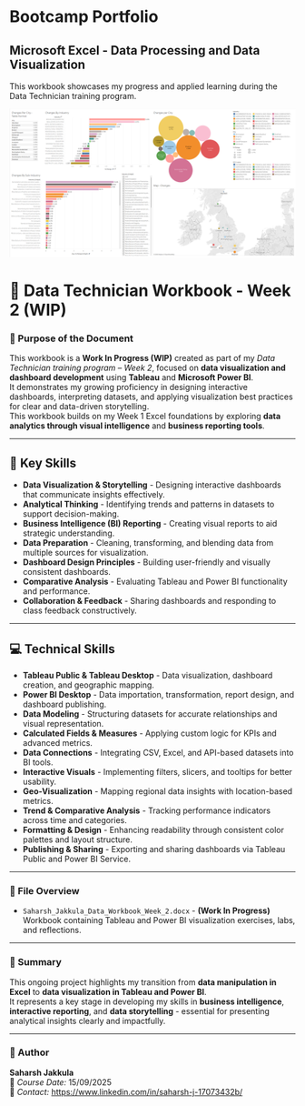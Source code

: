 # Bootcamp Portfolio
## Microsoft Excel - Data Processing and Data Visualization

This workbook showcases my progress and applied learning during the Data Technician training program.

![](Tableau1.png)

# 📘 Data Technician Workbook - Week 2 (WIP)

### 🎯 Purpose of the Document
This workbook is a **Work In Progress (WIP)** created as part of my *Data Technician training program – Week 2*, focused on **data visualization and dashboard development** using **Tableau** and **Microsoft Power BI**.  
It demonstrates my growing proficiency in designing interactive dashboards, interpreting datasets, and applying visualization best practices for clear and data-driven storytelling.  
This workbook builds on my Week 1 Excel foundations by exploring **data analytics through visual intelligence** and **business reporting tools**.

---

## 🧠 Key Skills
- **Data Visualization & Storytelling** - Designing interactive dashboards that communicate insights effectively.  
- **Analytical Thinking** - Identifying trends and patterns in datasets to support decision-making.  
- **Business Intelligence (BI) Reporting** - Creating visual reports to aid strategic understanding.  
- **Data Preparation** - Cleaning, transforming, and blending data from multiple sources for visualization.  
- **Dashboard Design Principles** - Building user-friendly and visually consistent dashboards.  
- **Comparative Analysis** - Evaluating Tableau and Power BI functionality and performance.  
- **Collaboration & Feedback** - Sharing dashboards and responding to class feedback constructively.  

---

## 💻 Technical Skills
- **Tableau Public & Tableau Desktop** - Data visualization, dashboard creation, and geographic mapping.  
- **Power BI Desktop** - Data importation, transformation, report design, and dashboard publishing.  
- **Data Modeling** - Structuring datasets for accurate relationships and visual representation.  
- **Calculated Fields & Measures** - Applying custom logic for KPIs and advanced metrics.  
- **Data Connections** - Integrating CSV, Excel, and API-based datasets into BI tools.  
- **Interactive Visuals** - Implementing filters, slicers, and tooltips for better usability.  
- **Geo-Visualization** - Mapping regional data insights with location-based metrics.  
- **Trend & Comparative Analysis** - Tracking performance indicators across time and categories.  
- **Formatting & Design** - Enhancing readability through consistent color palettes and layout structure.  
- **Publishing & Sharing** - Exporting and sharing dashboards via Tableau Public and Power BI Service.  

---

### 📂 File Overview
- `Saharsh_Jakkula_Data_Workbook_Week_2.docx` - **(Work In Progress)** Workbook containing Tableau and Power BI visualization exercises, labs, and reflections.

---

### 🧾 Summary
This ongoing project highlights my transition from **data manipulation in Excel** to **data visualization in Tableau and Power BI**.  
It represents a key stage in developing my skills in **business intelligence**, **interactive reporting**, and **data storytelling** - essential for presenting analytical insights clearly and impactfully.

---

### 👤 Author
**Saharsh Jakkula**  
📅 *Course Date:* 15/09/2025  
📧 *Contact:* https://www.linkedin.com/in/saharsh-j-17073432b/
